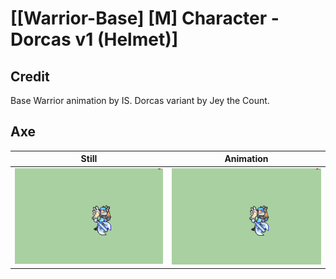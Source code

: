 # [\[Warrior-Base\] \[M\] Character - Dorcas v1 \(Helmet\)]

## Credit

Base Warrior animation by IS. 
Dorcas variant by Jey the Count.
	
## Axe

| Still | Animation |
| :---: | :-------: |
| ![Axe still](./Axe_000.png) | ![Axe animation](./Axe.gif) |
